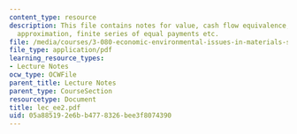 ```yaml
---
content_type: resource
description: This file contains notes for value, cash flow equivalence, discount rate
  approximation, finite series of equal payments etc.
file: /media/courses/3-080-economic-environmental-issues-in-materials-selection-fall-2005/05a885192e6bb4778326bee3f8074390_lec_ee2.pdf
file_type: application/pdf
learning_resource_types:
- Lecture Notes
ocw_type: OCWFile
parent_title: Lecture Notes
parent_type: CourseSection
resourcetype: Document
title: lec_ee2.pdf
uid: 05a88519-2e6b-b477-8326-bee3f8074390
---
```

